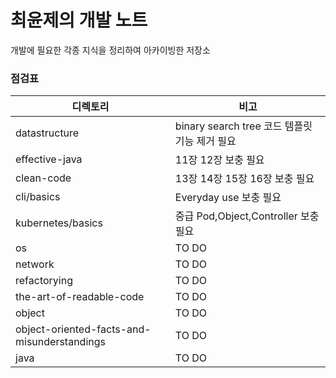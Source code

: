 # 최윤제의 개발 노트
개발에 필요한 각종 지식을 정리하여 아카이빙한 저장소
### 점검표

|디렉토리|비고|
|------|-------|
|datastructure|binary search tree 코드 템플릿 기능 제거 필요|
|effective-java|11장 12장 보충 필요|
|clean-code|13장 14장 15장 16장 보충 필요|
|cli/basics|Everyday use 보충 필요|
|kubernetes/basics|중급 Pod,Object,Controller 보충 필요|
|os|TO DO|
|network|TO DO|
|refactorying|TO DO|
|the-art-of-readable-code|TO DO|
|object|TO DO|
|object-oriented-facts-and-misunderstandings|TO DO|
|java|TO DO|

